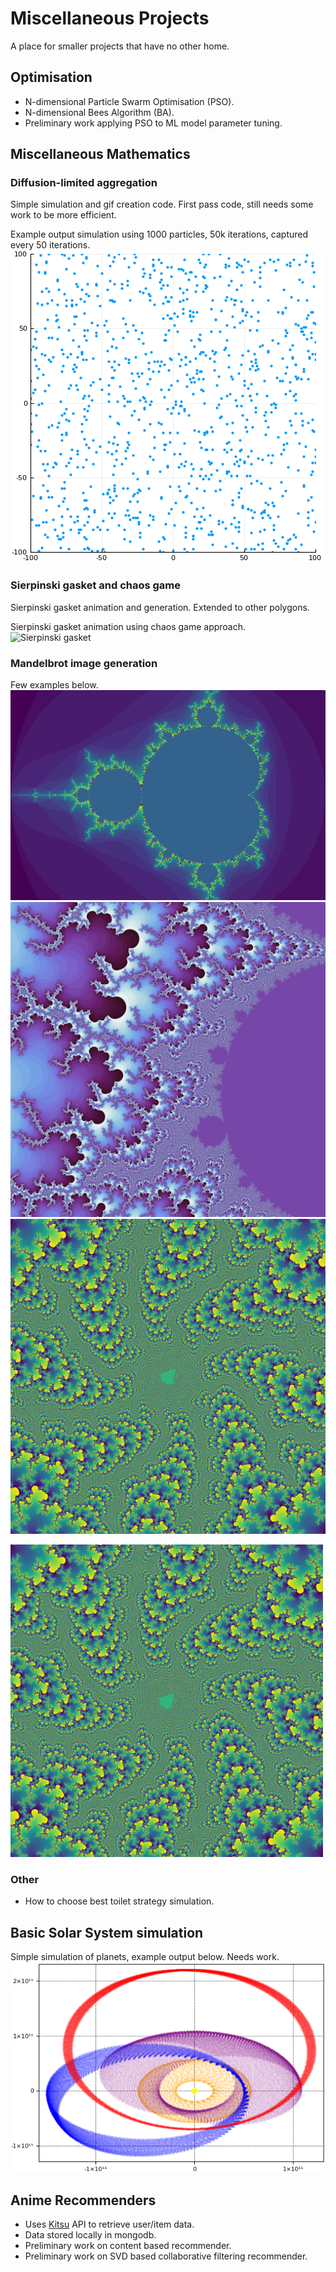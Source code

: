 # Miscellaneous Projects
A place for smaller projects that have no other home.



## Optimisation
- N-dimensional Particle Swarm Optimisation (PSO).
- N-dimensional Bees Algorithm (BA).
- Preliminary work applying PSO to ML model parameter tuning.



## Miscellaneous Mathematics

### Diffusion-limited aggregation
Simple simulation and gif creation code. First pass code, still needs some work to be more efficient.

Example output simulation using 1000 particles, 50k iterations, captured every 50 iterations.
![Diffusion-limited aggregation][dla]

### Sierpinski gasket and chaos game
Sierpinski gasket animation and generation. Extended to other polygons.

Sierpinski gasket animation using chaos game approach.
![Sierpinski gasket][sierpinski_gasket]

### Mandelbrot image generation
Few examples below.
![Mandelbrot Set - base][mb_base]
![Mandelbrot Set - lightning][mb_lightning]
![Mandelbrot Set - spiral][mb_spiral]

<img src="https://github.com/rokkuran/miscellaneous/blob/master/math_misc/output/mandelbrot_3000_3000_2000_spiral1.png" width="500" />

### Other
- How to choose best toilet strategy simulation.



## Basic Solar System simulation
Simple simulation of planets, example output below. Needs work.
![planetary motion example][nbody_orbits]



## Anime Recommenders
- Uses [Kitsu][kitsu] API to retrieve user/item data.
- Data stored locally in mongodb.
- Preliminary work on content based recommender.
- Preliminary work on SVD based collaborative filtering recommender.



[kitsu]: kitsu.io

[dla]: https://github.com/rokkuran/miscellaneous/blob/master/math_misc/output/dla_1000_50000_-100_100.gif "Diffusion-limited aggregation."

[sierpinski_gasket]: https://github.com/rokkuran/miscellaneous/blob/master/math_misc/output/sierpinksi_gasket.gif "Sierpinski Gasket."

[mb_base]: https://github.com/rokkuran/miscellaneous/blob/master/math_misc/output/mandelbrot_750_500_100000_tmp.png "Mandelbrot Set."

[mb_lightning]: https://github.com/rokkuran/miscellaneous/blob/master/math_misc/output/mandelbrot_3000_3000_2000_lightning.png "Mandelbrot Image 'lightning'."

[mb_spiral]: https://github.com/rokkuran/miscellaneous/blob/master/math_misc/output/mandelbrot_3000_3000_2000_spiral1.png "Mandelbrot Image: 'spiral'."

[nbody_orbits]: https://github.com/rokkuran/miscellaneous/blob/master/nbody/output/orbits3.png "n-body example."
